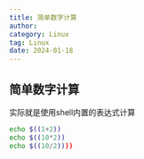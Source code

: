```yaml
---
title: 简单数字计算
author:
category: Linux
tag: Linux
date: 2024-01-18
---
```


## 简单数字计算

实际就是使用shell内置的表达式计算

```bash
echo $((1+2))
echo $((10*2))
echo $((10/2))))
```